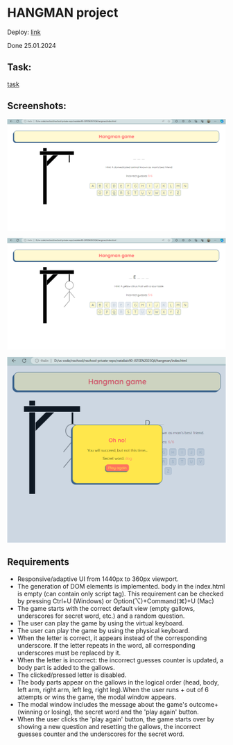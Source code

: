 # HANGMAN project

Deploy: [link]()

Done 25.01.2024
 
## Task:

[task](https://github.com/rolling-scopes-school/js-fe-course-en/blob/main/tasks/hangman/hangman.md)

## Screenshots:

![Start game screenshot](./img/hangman2.png)

![Game process screenshot](./img/hangman1.png)

![End game prompt screenshot](./img/hangman3.png)

## Requirements

+ Responsive/adaptive UI from 1440px to 360px viewport.
+ The generation of DOM elements is implemented. body in the index.html is empty (can contain only script tag). This requirement can be checked by pressing Ctrl+U (Windows) or Option(⌥)+Command(⌘)+U (Mac)
+ The game starts with the correct default view (empty gallows, underscores for secret word, etc.) and a random question.
+ The user can play the game by using the virtual keyboard.
+ The user can play the game by using the physical keyboard.
+ When the letter is correct, it appears instead of the corresponding underscore. If the letter repeats in the word, all corresponding underscores must be replaced by it.
+ When the letter is incorrect: the incorrect guesses counter is updated, a body part is added to the gallows.
+ The clicked/pressed letter is disabled.
+ The body parts appear on the gallows in the logical order (head, body, left arm, right arm, left leg, right leg).When the user runs + out of 6 attempts or wins the game, the modal window appears.
+ The modal window includes the message about the game's outcome+  (winning or losing), the secret word and the 'play again' button.
+ When the user clicks the 'play again' button, the game starts over by showing a new question and resetting the gallows, the incorrect guesses counter and the underscores for the secret word.
